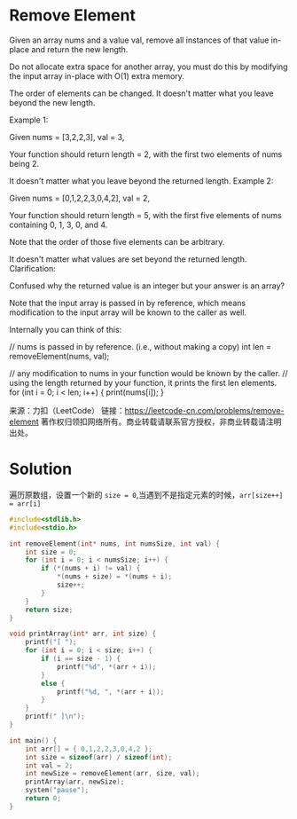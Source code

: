 # Remove Element

Given an array nums and a value val, remove all instances of that value in-place and return the new length.

Do not allocate extra space for another array, you must do this by modifying the input array in-place with O(1) extra memory.

The order of elements can be changed. It doesn't matter what you leave beyond the new length.

Example 1:

Given nums = [3,2,2,3], val = 3,

Your function should return length = 2, with the first two elements of nums being 2.

It doesn't matter what you leave beyond the returned length.
Example 2:

Given nums = [0,1,2,2,3,0,4,2], val = 2,

Your function should return length = 5, with the first five elements of nums containing 0, 1, 3, 0, and 4.

Note that the order of those five elements can be arbitrary.

It doesn't matter what values are set beyond the returned length.
Clarification:

Confused why the returned value is an integer but your answer is an array?

Note that the input array is passed in by reference, which means modification to the input array will be known to the caller as well.

Internally you can think of this:

// nums is passed in by reference. (i.e., without making a copy)
int len = removeElement(nums, val);

// any modification to nums in your function would be known by the caller.
// using the length returned by your function, it prints the first len elements.
for (int i = 0; i < len; i++) {
    print(nums[i]);
}

来源：力扣（LeetCode）
链接：https://leetcode-cn.com/problems/remove-element
著作权归领扣网络所有。商业转载请联系官方授权，非商业转载请注明出处。



# Solution

遍历原数组，设置一个新的 `size = 0`,当遇到不是指定元素的时候，`arr[size++] = arr[i]`

```c
#include<stdlib.h>
#include<stdio.h>

int removeElement(int* nums, int numsSize, int val) {
	int size = 0;
	for (int i = 0; i < numsSize; i++) {
		if (*(nums + i) != val) {
			*(nums + size) = *(nums + i);
			size++;
		}
	}
	return size;
}

void printArray(int* arr, int size) {
	printf("[ ");
	for (int i = 0; i < size; i++) {
		if (i == size - 1) {
			printf("%d", *(arr + i));
		}
		else {
			printf("%d, ", *(arr + i));
		}
	}
	printf(" ]\n");
}

int main() {
	int arr[] = { 0,1,2,2,3,0,4,2 };
	int size = sizeof(arr) / sizeof(int);
	int val = 2;
	int newSize = removeElement(arr, size, val);
	printArray(arr, newSize);
	system("pause");
	return 0;
}
```

